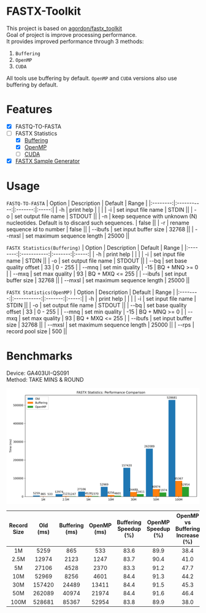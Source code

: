 

# FASTX-Toolkit
This project is based on [agordon/fastx_toolkit](https://github.com/agordon/fastx_toolkit)  
Goal of project is improve processing performance.  
It provides improved performance through 3 methods:

1. `Buffering`
2. `OpenMP`
3. `CUDA`

All tools use buffering by default.
`OpenMP` and `CUDA` versions also use buffering by default.

# Features
- [x] FASTQ-TO-FASTA
- [ ] FASTX Statistics
	- [x] [Buffering](fastx-toolkit/fastx-qual-stats)
	- [x] [OpenMP](fastx-toolkit/fastx-qual-stats-omp)
	- [ ] [CUDA](fastx-toolkit/fastx-qual-stats-cuda)
- [x] [FASTX Sample Generator](fastx-toolkit/fastx-samp-gen)

# Usage
`FASTQ-TO-FASTA`
|  Option  | Description | Default | Range | 
|:--------:|:-----------:|:-------:|:-----:|
| -h       | print help  |         |       |
| -i       | set input file name | STDIN ||
| -o       | set output file name | STDOUT ||
| -n       | keep sequence with unknown (N) nucleotides. Default is to discard such sequences. | false ||
| -r       | rename sequence id to number | false ||
| -\-ibufs | set input buffer size | 32768 ||
| -\-mxsl  | set maximum sequence length | 25000 ||


`FASTX Statistics(Buffering)`
|  Option  | Description | Default | Range | 
|:--------:|:-----------:|:-------:|:-----:|
| -h       | print help  |         |       |
| -i       | set input file name | STDIN ||
| -o       | set output file name | STDOUT ||
| -\-bq    | set base quality offset | 33 | 0 - 255 |
| -\-mnq   | set min quality | -15 | BQ + MNQ >= 0 |
| -\-mxq   | set max quality | 93  | BQ + MXQ <= 255 |
| -\-ibufs | set input buffer size | 32768 ||
| -\-mxsl  | set maximum sequence length | 25000 ||

`FASTX Statistics(OpenMP)`
|  Option  | Description | Default | Range | 
|:--------:|:-----------:|:-------:|:-----:|
| -h       | print help  |         |       |
| -i       | set input file name | STDIN ||
| -o       | set output file name | STDOUT ||
| -\-bq    | set base quality offset | 33 | 0 - 255 |
| -\-mnq   | set min quality | -15 | BQ + MNQ >= 0 |
| -\-mxq   | set max quality | 93  | BQ + MXQ <= 255 |
| -\-ibufs | set input buffer size | 32768 ||
| -\-mxsl  | set maximum sequence length | 25000 ||
| -\-rps   | record pool size | 500 ||

# Benchmarks
Device: GA403UI-QS091  
Method: TAKE MINS & ROUND

![Performance Comparison](fastx-toolkit/tests/results/fastx-statistics.png)

| Record Size | Old (ms) | Buffering (ms) | OpenMP (ms) | Buffering Speedup (%) | OpenMP Speedup (%) | OpenMP vs Buffering Increase (%) |
|:-----------:|:--------:|:--------------:|:-----------:|:---------------------:|:-------------------:|:--------------------------------:|
| 1M          | 5259     | 865            | 533         | 83.6                  | 89.9                | 38.4                             |
| 2.5M        | 12974    | 2123           | 1247        | 83.7                  | 90.4                | 41.0                             |
| 5M          | 27106    | 4528           | 2370        | 83.3                  | 91.2                | 47.7                             |
| 10M         | 52969    | 8256           | 4601        | 84.4                  | 91.3                | 44.2                             |
| 30M         | 157420   | 24489          | 13411       | 84.4                  | 91.5                | 45.3                             |
| 50M         | 262089   | 40974          | 21974       | 84.4                  | 91.6                | 46.4                             |
| 100M        | 528681   | 85367          | 52954       | 83.8                  | 89.9                | 38.0                             |